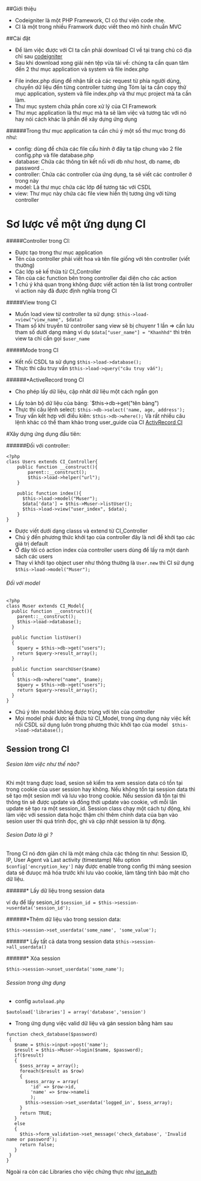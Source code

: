 ##Giới thiệu

- Codeigniter là một PHP Framework, CI có thư viện code nhẹ.
- CI là một trong nhiều Framwork được viết theo mô hình chuẩn MVC

##Cài đặt

- Để làm việc được với CI ta cần phải download CI về tại trang chủ có địa chỉ sau [codeigniter](https://ellislab.com/codeigniter)
- Sau khi download xong giải nén tệp vừa tải về: chúng ta cần quan tâm đến 2 thư mục application và system và file index.php
+ File index.php dùng để nhận tất cả các request từ phía người dùng, chuyển dữ liệu đến từng controller tương ứng
Tóm lại ta cần copy thử mục application, system và file index.php và thư mục project mà ta cần làm.
+ Thư mục system chứa phần core xử lý của CI Framework
+ Thư mục application là thư mục mà ta sẽ làm việc và tương tác với nó hay nói cách khác là phần để xây dựng ứng dụng

######Trong thư mục application ta cần chú ý một số thư mục trong đó như:
+ config: dùng để chứa các file cấu hình ở đây ta tập chung vào 2 file config.php và file database.php
+ database: Chứa các thông tin kết nối với db như host, db name, db password ..
+ controller: Chứa các controller của ứng dụng, ta sẽ viết các controller ở trong này
+ model: Là thư mục chứa các lớp để tương tác với CSDL
+ view: Thư mục này chứa các file view hiển thị tương ứng với từng controller

# Sơ lược về một ứng dụng CI

#####Controller trong CI:
+ Được tạo trong thư mục application
+ Tên của controller phải viết hoa và tên file giống với tên controller (viết thường)
+ Các lớp sẽ kế thừa từ CI_Controller
+ Tên của các function bên trong controller đại diện cho các action
+ 1 chú ý khá quan trọng không được viết action tên là list trong controller vì action này đã được định nghĩa trong CI

#####View trong CI
+ Muốn load view từ controller ta sử dụng: `$this->load->view("view_name", $data)`
+ Tham số khi truyền từ controller sang view sẽ bị chuyenr 1 lần => cần lưu tham số dưới dạng mảng ví dụ `$data["user_name"] = "Khanhhd"` thì trên view ta chỉ cần gọi `$user_name`

#####Mode trong CI

+ Kết nối CSDL ta sử dụng `$this->load->database();`
+ Thực thi câu truy vấn `$this->load->query("câu truy vấn");`

######*ActiveRecord trong CI
- Cho phép lấy dữ liệu, cập nhât dữ liệu một cách ngắn gọn 
+ Lấy toàn bộ dữ liệu của bảng: `$this->db->get("tên bảng")
+ Thực thi câu lệnh select: `$this->db->select('name, age, address');`
+ Truy vấn kết hợp với điều kiên: `$this->db->where();`
Và rất nhiều câu lệnh khác có thể tham khảo trong user_guide của CI [ActivRecord CI ](https://ellislab.com/codeigniter/user-guide/database/active_record.html)

#Xây dựng ứng dụng đầu tiên:

######Đối với controller: 

```
<?php
class Users extends CI_Controller{
    public function __construct(){
        parent::__construct();
        $this->load->helper("url");
    }
    
    public function index(){
      $this->load->model("Muser");
      $data['data'] = $this->Muser->listUser();
      $this->load->view("user_index", $data);
    }
}
```
- Được viết dưới dạng classs và extend từ CI_Controller
- Chú ý đến phương thức khởi tạo của controller đây là nơi để khởi tạo các giá trị default
- Ở đây tôi có action index của controller users dùng để lấy ra một danh sách các users
- Thay vì khởi tạo object user như thông thường là `User.new` thì CI sử dụng `$this->load->model("Muser");`

###### Đối với model 
```
<?php
class Muser extends CI_Model{
  public function __construct(){
    parent::__construct();
    $this->load->database();
  }

  public function listUser()
  {
    $query = $this->db->get("users");
    return $query->result_array();
  }

  public function searchUser($name)
  {
    $this->db->where("name", $name);
    $query = $this->db->get("users");
    return $query->result_array();
  }
}
```
- Chú ý tên model không được trùng với tên của controller 
- Mọi model phải được kế thừa từ CI_Model, trong ứng dụng này việc kết nối CSDL sử dụng luôn trong phương thức khởi tạo của model ` $this->load->database();`

## Session trong CI

###### Sesion làm việc như thế nào?

Khi một trang được load, sesion sẽ kiểm tra xem session data có tồn tại trong cookie của user session hay không. Nếu không tồn tại session data thì sẽ tạo một sesion mới và  lưu vào trong cookie. Nếu session đã tồn tại thì thông tin sẽ được update và đồng thời update vào cookie, với mỗi lần update sẽ tạo ra một session_id. Session class chạy một cách tự động, khi làm việc với session data hoặc thậm chí thêm chính data của bạn vào sesion user thì quá trình đọc, ghi và cập nhật session là tự động. 

###### Sesion Data là gì ?

Trong CI nó đơn giản chỉ là một mảng chứa các thông tin như: Session ID, IP, User Agent và Last activity (timestamp)
Nếu option `$config['encryption_key']`  này được enable trong config thì mảng seesion data sẽ đưuọc mã hóa trước khi lưu vào cookie, làm tăng tính bảo mật cho dữ liệu.

######* Lấy dữ liệu trong session data 

ví dụ để lấy sesion_id `$session_id = $this->session->userdata('session_id');`

######*Thêm dữ liệu vào trong session data:

`$this->session->set_userdata('some_name', 'some_value');`

######* Lấy tất cả data trong session data
`$this->session->all_userdata()`

######* Xóa session 

`$this->session->unset_userdata('some_name');`

###### Session trong ứng dụng

- config `autoload.php`

 `$autoload['libraries'] = array('database','session')`

- Trong ứng dụng việc valid dữ liệu và gán session  bằng hàm sau
```
function check_database($password)
 {
   $name = $this->input->post('name');
   $result = $this->Muser->login($name, $password);
   if($result)
   {
	 $sess_array = array();
	 foreach($result as $row)
	 {
	   $sess_array = array(
		 'id' => $row->id,
		 'name' => $row->nameli
		 );
	   $this->session->set_userdata('logged_in', $sess_array);
	 }
	 return TRUE;
   }
   else
   {
	 $this->form_validation->set_message('check_database', 'Invalid name or password');
	 return false;
   }
 }
}

```

Ngoài ra còn các Libraries cho việc chứng thực như 
[ion_auth](http://benedmunds.com/ion_auth/)
